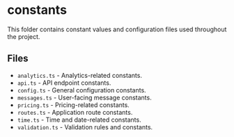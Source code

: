 # constants

This folder contains constant values and configuration files used throughout the project.

## Files

- `analytics.ts` - Analytics-related constants.
- `api.ts` - API endpoint constants.
- `config.ts` - General configuration constants.
- `messages.ts` - User-facing message constants.
- `pricing.ts` - Pricing-related constants.
- `routes.ts` - Application route constants.
- `time.ts` - Time and date-related constants.
- `validation.ts` - Validation rules and constants.
